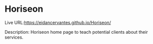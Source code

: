 # Horiseon

Live URL:https://eidancervantes.github.io/Horiseon/

Description: Horiseon home page to teach potential clients about their services.


